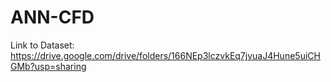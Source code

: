 # ANN-CFD

Link to Dataset:  https://drive.google.com/drive/folders/166NEp3lczvkEq7jvuaJ4Hune5uiCHGMb?usp=sharing
